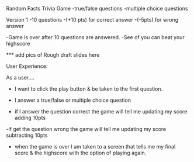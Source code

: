Random Facts Trivia Game
-true/false questions
-multiple choice questions

Version 1
-10 questions
-(+10 pts) for correct answer
-(-5pts) for wrong answer

-Game is over after 10 questions are answered.
-See of you can beat your highscore

*** add pics of Rough draft slides here


User Experience: 

As a user....

- I want to click the play button & be taken to the first question. 

- I answer a true/false or multiple choice question

- if I answer the question correct the game will tell me updating my score adding 10pts

-if get the question wrong the game will tell me updating my score subtracting 10pts

- when the game is over I am taken to a screen that tells me my final score & the highscore with the option of playing again.
